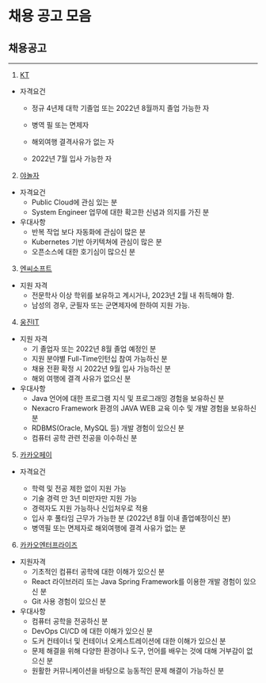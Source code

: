 # 채용 공고 모음

## 채용공고

---

1. [KT](https://www.digicokt-recruit.com)

- 자격요건

  - 정규 4년제 대학 기졸업 또는 2022년 8월까지 졸업 가능한 자
  - 병역 필 또는 면제자
  - 해외여행 결격사유가 없는 자

  - 2022년 7월 입사 가능한 자

  

2. [야놀자](https://careers.yanolja.co/job/System-Engineering팀-클라우드-엔지니어/8340944/)

- 자격요건
  - Public Cloud에 관심 있는 분
  - System Engineer 업무에 대한 확고한 신념과 의지를 가진 분
- 우대사항
  - 반복 작업 보다 자동화에 관심이 많은 분
  - Kubernetes 기반 아키텍쳐에 관심이 많은 분
  - 오픈소스에 대한 호기심이 많으신 분



3. [엔씨소프트](https://ncruiting.com)

- 지원 자격
  - 전문학사 이상 학위를 보유하고 계시거나, 2023년 2월 내 취득해야 함.
  - 남성의 경우, 군필자 또는 군면제자에 한하여 지원 가능.



4. [웅진IT](https://woongjin-it.recruiter.co.kr/app/jobnotice/view?systemKindCode=MRS2&jobnoticeSn=97908)

- 지원 자격
  - 기 졸업자 또는 2022년 8월 졸업 예정인 분
  - 지원 분야별 Full-Time인턴십 참여 가능하신 분
  - 채용 전환 확정 시 2022년 9월 입사 가능하신 분
  - 해외 여행에 결격 사유가 없으신 분
- 우대사항 
  - Java 언어에 대한 프로그램 지식 및 프로그래밍 경험을 보유하신 분
  - Nexacro Framework 환경의 JAVA WEB 교육 이수 및 개발 경험을 보유하신 분
  - RDBMS(Oracle, MySQL 등) 개발 경험이 있으신 분
  - 컴퓨터 공학 관련 전공을 이수하신 분



5. [카카오페이](https://kakaopay.recruiter.co.kr/app/jobnotice/view?systemKindCode=MRS2&jobnoticeSn=97732)

- 자격요건

  - 학력 및 전공 제한 없이 지원 가능
  - 기술 경력 만 3년 미만자만 지원 가능
  - 경력자도 지원 가능하나 신입처우로 적용
  - 입사 후 풀타임 근무가 가능한 분 (2022년 8월 이내 졸업예정이신 분)
  - 병역필 또는 면제자로 해외여행에 결격 사유가 없는 분

  

6. [카카오엔터프라이즈](https://careers.kakaoenterprise.com/)

- 지원자격
  - 기초적인 컴퓨터 공학에 대한 이해가 있으신 분
  - React 라이브러리 또는 Java Spring Framework를 이용한 개발 경험이 있으신 분
  - Git 사용 경험이 있으신 분
- 우대사항
  - 컴퓨터 공학을 전공하신 분
  - DevOps CI/CD 에 대한 이해가 있으신 분
  - 도커 컨테이너 및 컨테이너 오케스트레이션에 대한 이해가 있으신 분
  - 문제 해결을 위해 다양한 환경이나 도구, 언어를 배우는 것에 대해 거부감이 없으신 분
  - 원활한 커뮤니케이션을 바탕으로 능동적인 문제 해결이 가능하신 분



